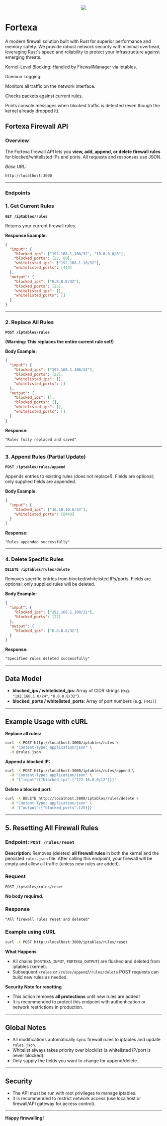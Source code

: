 <p align="center">
  <img src="/assets/img/logo-readme.png">
</p>

# Fortexa
A modern firewall solution built with Rust for superior performance and memory safety. We provide robust network security with minimal overhead, leveraging Rust's speed and reliability to protect your infrastructure against emerging threats.



Kernel-Level Blocking: Handled by FirewallManager via iptables.

Daemon Logging:

Monitors all traffic on the network interface.

Checks packets against current rules.

Prints console messages when blocked traffic is detected (even though the kernel already dropped it).

## Fortexa Firewall API

### Overview

The Fortexa firewall API lets you **view, add, append, or delete firewall rules** for blocked/whitelisted IPs and ports.
All requests and responses use JSON.

_Base URL:_

```
http://localhost:3000
```


---

### Endpoints

### 1. Get Current Rules

**`GET /iptables/rules`**

Returns your current firewall rules.

**Response Example:**

```json
{
  "input": {
    "blocked_ips": ["192.168.1.100/32", "10.0.0.0/8"],
    "blocked_ports": [22, 80],
    "whitelisted_ips": ["192.168.1.10/32"],
    "whitelisted_ports": [443]
  },
  "output": {
    "blocked_ips": ["8.8.8.8/32"],
    "blocked_ports": [25],
    "whitelisted_ips": [],
    "whitelisted_ports": []
  }
}
```


---

### 2. Replace All Rules

**`POST /iptables/rules`**

**(Warning: This replaces the entire current rule set!)**

**Body Example:**

```json
{
  "input": {
    "blocked_ips": ["192.168.1.100/32"],
    "blocked_ports": [22],
    "whitelisted_ips": [],
    "whitelisted_ports": []
  },
  "output": {
    "blocked_ips": [],
    "blocked_ports": [],
    "whitelisted_ips": [],
    "whitelisted_ports": []
  }
}
```

**Response:**

```
"Rules fully replaced and saved"
```


---

### 3. Append Rules (Partial Update)

**`POST /iptables/rules/append`**

Appends entries to existing rules (does not replace!). Fields are optional; only supplied fields are appended.

**Body Example:**

```json
{
  "input": {
    "blocked_ips": ["10.10.10.0/24"],
    "whitelisted_ports": [8443]
  }
}
```

**Response:**

```
"Rules appended successfully"
```


---

### 4. Delete Specific Rules

**`DELETE /iptables/rules/delete`**

Removes specific entries from blocked/whitelisted IPs/ports.
Fields are optional; only supplied rules will be deleted.

**Body Example:**

```json
{
  "input": {
    "blocked_ips": ["192.168.1.100/32"],
    "blocked_ports": [22]
  },
  "output": {
    "blocked_ips": ["8.8.8.8/32"]
  }
}
```

**Response:**

```
"Specified rules deleted successfully"
```


---

## Data Model

- **blocked_ips / whitelisted_ips**: Array of CIDR strings (e.g. `"192.168.1.0/24"`, `"8.8.8.8/32"`)
- **blocked_ports / whitelisted_ports**: Array of port numbers (e.g. `[443]`)

---

## Example Usage with cURL

**Replace all rules:**

```sh
curl -X POST http://localhost:3000/iptables/rules \
  -H "Content-Type: application/json" \
  -d @rules.json
```

**Append a blocked IP:**

```sh
curl -X POST http://localhost:3000/iptables/rules/append \
  -H "Content-Type: application/json" \
  -d '{"input":{"blocked_ips":["172.16.0.0/12"]}}'
```

**Delete a blocked port:**

```sh
curl -X DELETE http://localhost:3000/iptables/rules/delete \
  -H "Content-Type: application/json" \
  -d '{"output":{"blocked_ports":[25]}}'
```


---

## 5. Resetting All Firewall Rules

### Endpoint: `POST /rules/reset`

**Description:**
Removes (deletes) **all firewall rules** in both the kernel and the persisted `rules.json` file. After calling this endpoint, your firewall will be empty and allow all traffic (unless new rules are added).


### Request

```
POST /iptables/rules/reset
```

**No body required.**


### Response

```
"All firewall rules reset and deleted"
```


### Example using cURL

```sh
curl -X POST http://localhost:3000/iptables/rules/reset
```


**What Happens**

- All chains (`FORTEXA_INPUT`, `FORTEXA_OUTPUT`) are flushed and deleted from iptables (kernel).
- Subsequent `/rules` or `/rules/append`/`/rules/delete` POST requests can build new rules as needed.


**Security Note for resetting**

- This action removes **all protections** until new rules are added!
- It is recommended to protect this endpoint with authentication or network restrictions in production.

---

## Global Notes

- All modifications automatically sync firewall rules to iptables and update `rules.json`.
- Whitelist always takes priority over blocklist (a whitelisted IP/port is never blocked).
- Only supply the fields you want to change for append/delete.

---

## Security

- The API must be run with root privileges to manage iptables.
- It is recommended to restrict network access (use localhost or firewall/API gateway for access control).

---

**Happy firewalling!**